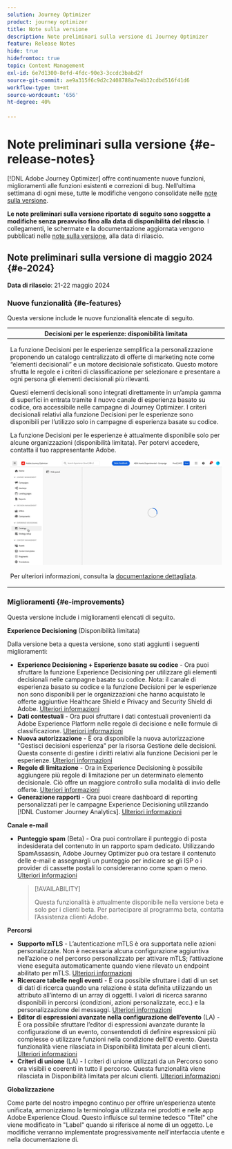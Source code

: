```yaml
---
solution: Journey Optimizer
product: journey optimizer
title: Note sulla versione
description: Note preliminari sulla versione di Journey Optimizer
feature: Release Notes
hide: true
hidefromtoc: true
topic: Content Management
exl-id: 6e7d1300-8efd-4fdc-90e3-3ccdc3babd2f
source-git-commit: ae9a315f6c9d2c2408788a7e4b32cdbd516f41d6
workflow-type: tm+mt
source-wordcount: '656'
ht-degree: 40%

---
```


# Note preliminari sulla versione {#e-release-notes}

[!DNL Adobe Journey Optimizer] offre continuamente nuove funzioni, miglioramenti alle funzioni esistenti e correzioni di bug. Nell’ultima settimana di ogni mese, tutte le modifiche vengono consolidate nelle [note sulla versione](release-notes.md).

**Le note preliminari sulla versione riportate di seguito sono soggette a modifiche senza preavviso fino alla data di disponibilità del rilascio**. I collegamenti, le schermate e la documentazione aggiornata vengono pubblicati nelle [note sulla versione](release-notes.md), alla data di rilascio.

## Note preliminari sulla versione di maggio 2024 {#e-2024}

**Data di rilascio**: 21-22 maggio 2024

### Nuove funzionalità {#e-features}

Questa versione include le nuove funzionalità elencate di seguito.


<table>
<thead>
<tr>
<th><strong>Decisioni per le esperienze: disponibilità limitata</strong><br/></th>
</tr>
</thead>
<tbody>
<tr>
<td>
<p>La funzione Decisioni per le esperienze semplifica la personalizzazione proponendo un catalogo centralizzato di offerte di marketing note come “elementi decisionali” e un motore decisionale sofisticato. Questo motore sfrutta le regole e i criteri di classificazione per selezionare e presentare a ogni persona gli elementi decisionali più rilevanti.</p>
<p>Questi elementi decisionali sono integrati direttamente in un’ampia gamma di superfici in entrata tramite il nuovo canale di esperienza basato su codice, ora accessibile nelle campagne di Journey Optimizer. I criteri decisionali relativi alla funzione Decisioni per le esperienze sono disponibili per l’utilizzo solo in campagne di esperienza basate su codice.</p>
<p>La funzione Decisioni per le esperienze è attualmente disponibile solo per alcune organizzazioni (disponibilità limitata). Per potervi accedere, contatta il tuo rappresentante Adobe.</p>
<img src="assets/do-not-localize/gif-exd.gif"/>
<p>Per ulteriori informazioni, consulta la <a href="../experience-decisioning/gs-experience-decisioning.md">documentazione dettagliata</a>.</p>
</td>
</tr>
</tbody>
</table>


<!--table>
<thead>
<tr>
<th><strong>IP Warmup Workflow</strong><br/></th>
</tr>
</thead>
<tbody>
<tr>
<td>
<p>If you are sending email on a brand new IP address, you can now easily perform IP warmup workflows directly from the user interface. Adobe Journey Optimizer offers a standardized and efficient way to warm up your IP adresses that follows the best practices for optimal deliverability.</p>
<p>For more information, refer to the <a href="../configuration/ip-warmup-gs.md">detailed documentation</a>.</p>
</td>
</tr>
</tbody>
</table-->

<!--table>
<thead>
<tr>
<th><strong>Business rules - Beta</strong><br/></th>
</tr>
</thead>
<tbody>
<tr>
<td>
<p>You can now create granular frequency capping rules, and apply them to different types of marketing communications through rule sets. This new capability lets you control how often your audiences receive a message by setting cross-channel rules, that automatically exclude over-solicited profiles from messages and actions.</p>
<p>Business rules capability is currently available as a beta. To join the beta program, contact your Adobe representative.</p>
<p>For more information, refer to the <a href="../configuration/business-rules.md">detailed documentation</a>.</p>
</td>
</tr>
</tbody>
</table-->


<!--table>
<thead>
<tr>
<th><strong>Extended personalization data - Beta</strong><br/></th>
</tr>
</thead>
<tbody>
<tr>
<td>
<p>You can now lookup and fetch data values within Adobe Experience Platform datasets, and use these values to build conditions in Adobe Journey Optimizer. You can leverage data from a lookup dataset when a relationship has been defined using an attribute inside of an array of objects. You can specify non-profile enabled datasets for lookup. Once enabled, you can use a profile attribute as a join key to the specified dataset to retrive further data for personalization.</p>
<p>This capability is currently available as a public beta.</p>
</td>
</tr>
</tbody>
</table-->

### Miglioramenti {#e-improvements}

Questa versione include i miglioramenti elencati di seguito.

**Experience Decisioning** (Disponibilità limitata)

Dalla versione beta a questa versione, sono stati aggiunti i seguenti miglioramenti:

* **Experience Decisioning + Esperienze basate su codice** - Ora puoi sfruttare la funzione Experience Decisioning per utilizzare gli elementi decisionali nelle campagne basate su codice. Nota: il canale di esperienza basato su codice e la funzione Decisioni per le esperienze non sono disponibili per le organizzazioni che hanno acquistato le offerte aggiuntive Healthcare Shield e Privacy and Security Shield di Adobe. [Ulteriori informazioni](../code-based/get-started-code-based.md)
* **Dati contestuali** - Ora puoi sfruttare i dati contestuali provenienti da Adobe Experience Platform nelle regole di decisione e nelle formule di classificazione. [Ulteriori informazioni](../experience-decisioning/context-data.md)
* **Nuova autorizzazione** - È ora disponibile la nuova autorizzazione &quot;Gestisci decisioni esperienza&quot; per la risorsa Gestione delle decisioni. Questa consente di gestire i diritti relativi alla funzione Decisioni per le esperienze. [Ulteriori informazioni](../experience-decisioning/gs-experience-decisioning.md)
* **Regole di limitazione** - Ora in Experience Decisioning è possibile aggiungere più regole di limitazione per un determinato elemento decisionale. Ciò offre un maggiore controllo sulla modalità di invio delle offerte. [Ulteriori informazioni](../experience-decisioning/items.md#capping)
* **Generazione rapporti** - Ora puoi creare dashboard di reporting personalizzati per le campagne Experience Decisioning utilizzando [!DNL Customer Journey Analytics]. [Ulteriori informazioni](../experience-decisioning/cja-reporting.md)


<!--**Decision Management**

* **Multi-rule support** - You can now add up to 10 capping rules for a given offer in Decision Management. This allows you to increase the level of control over the way offers are sent.
* **Audits** - The **Change log** tab allowing you to see all the changes that have been made to an offer or a decision has been removed. Changes related to offers and decisions can now be seen in the **Audits** menu. -->


**Canale e-mail**

<!--
* **List-unsubscribe** - Following on the recent Gmail and Yahoo announcements for bulk senders, Journey Optimizer supports the "post/1-click" List-Unsubscribe option. Refer to the following pages: [Email opt-out management](../email/email-opt-out.md#unsubscribe-header) and [Configure email settings](../email/email-settings.md#list-unsubscribe)
-->

* **Punteggio spam** (Beta) - Ora puoi controllare il punteggio di posta indesiderata del contenuto in un rapporto spam dedicato. Utilizzando SpamAssassin, Adobe Journey Optimizer può ora testare il contenuto delle e-mail e assegnargli un punteggio per indicare se gli ISP o i provider di cassette postali lo considereranno come spam o meno. [Ulteriori informazioni](../content-management/spam-report.md)

  >[!AVAILABILITY]
  >
  >Questa funzionalità è attualmente disponibile nella versione beta e solo per i clienti beta. Per partecipare al programma beta, contatta l’Assistenza clienti Adobe.

<!--
**Audiences**

* The use of audiences and attributes from audience composition and custom upload (CSV file) is now available for use with Healthcare Shield or Privacy and Security Shield.-->

<!--**Personalization**

* **Expression fragment** - Expression fragments are now available for the **In-app channel**. [Read more](../personalization/use-expression-fragments.md)-->

**Percorsi**

<!--* **Merge policies** (Limited Availability)- Merge policies used by a journey are now visible and consistent throughout the journey.-->
* **Supporto mTLS** - L’autenticazione mTLS è ora supportata nelle azioni personalizzate. Non è necessaria alcuna configurazione aggiuntiva nell’azione o nel percorso personalizzato per attivare mTLS; l’attivazione viene eseguita automaticamente quando viene rilevato un endpoint abilitato per mTLS. [Ulteriori informazioni](../action/about-custom-action-configuration.md#mtls-protocol-support)
* **Ricercare tabelle negli eventi** - È ora possibile sfruttare i dati di un set di dati di ricerca quando una relazione è stata definita utilizzando un attributo all’interno di un array di oggetti. I valori di ricerca saranno disponibili in percorsi (condizioni, azioni personalizzate, ecc.) e la personalizzazione dei messaggi. [Ulteriori informazioni](../event/experience-event-schema.md#relationships_limitations)
* **Editor di espressioni avanzate nella configurazione dell’evento** (LA) - È ora possibile sfruttare l’editor di espressioni avanzate durante la configurazione di un evento, consentendoti di definire espressioni più complesse o utilizzare funzioni nella condizione dell’ID evento. Questa funzionalità viene rilasciata in Disponibilità limitata per alcuni clienti. [Ulteriori informazioni](../event/about-creating.md)
* **Criteri di unione** (LA) - I criteri di unione utilizzati da un Percorso sono ora visibili e coerenti in tutto il percorso. Questa funzionalità viene rilasciata in Disponibilità limitata per alcuni clienti. [Ulteriori informazioni](../building-journeys/journey-gs.md#merge-policies)

**Globalizzazione**

Come parte del nostro impegno continuo per offrire un’esperienza utente unificata, armonizziamo la terminologia utilizzata nei prodotti e nelle app Adobe Experience Cloud. Questo influisce sul termine tedesco &quot;Titel&quot; che viene modificato in &quot;Label&quot; quando si riferisce al nome di un oggetto. Le modifiche verranno implementate progressivamente nell’interfaccia utente e nella documentazione di.



